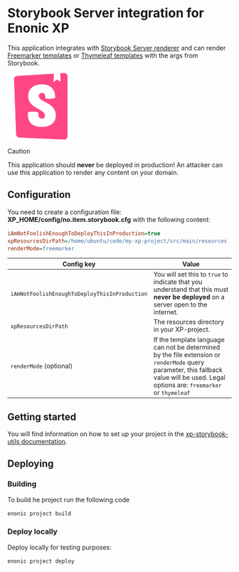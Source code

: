 # Storybook Server integration for Enonic XP

This application integrates with [Storybook Server renderer](https://www.npmjs.com/package/@storybook/server) and can
render [Freemarker templates](https://github.com/tineikt/xp-lib-freemarker/) or [Thymeleaf templates](https://github.com/enonic/lib-thymeleaf) with the args from Storybook.

<img src="https://github.com/ItemConsulting/xp-storybook/raw/main/docs/icon.svg?sanitize=true" width="150">

> [!CAUTION]  
> This application should **never** be deployed in production! An attacker can use this application to render any content on your domain.

## Configuration

You need to create a configuration file: **XP_HOME/config/no.item.storybook.cfg** with the following content:

```ini
iAmNotFoolishEnoughToDeployThisInProduction=true
xpResourcesDirPath=/home/ubuntu/code/my-xp-project/src/main/resources
renderMode=freemarker
```

| Config key                                    | Value                                                                                                                                                                                  |
|-----------------------------------------------|----------------------------------------------------------------------------------------------------------------------------------------------------------------------------------------|
| `iAmNotFoolishEnoughToDeployThisInProduction` | You will set this to `true` to indicate that you understand that this must **never be deployed** on a server open to the internet.                                                     |
| `xpResourcesDirPath`                          | The resources directory in your XP-project.                                                                                                                                            |
| `renderMode` (optional)                       | If the template language can not be determined by the file extension or `renderMode` query parameter, this fallback value will be used. Legal options are: `freemarker` or `thymeleaf` |

## Getting started

You will find information on how to set up your project in the [xp-storybook-utils documentation](https://github.com/ItemConsulting/xp-storybook-utils).

## Deploying

### Building

To build he project run the following code

```bash
enonic project build
```

### Deploy locally

Deploy locally for testing purposes:

```bash
enonic project deploy
```
